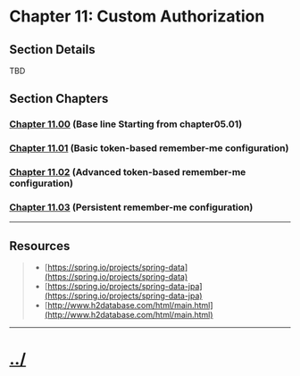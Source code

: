 # Chapter 11: Custom Authorization


## Section Details

TBD

## Section Chapters

### [Chapter 11.00](./chapter11.00/README.md) (Base line Starting from chapter05.01)

### [Chapter 11.01](./chapter11.01/README.md) (Basic token-based remember-me configuration)

### [Chapter 11.02](./chapter11.02/README.md) (Advanced token-based remember-me configuration)

### [Chapter 11.03](./chapter11.03/README.md) (Persistent remember-me configuration)

---

## Resources
> * [https://spring.io/projects/spring-data](https://spring.io/projects/spring-data)
> * [https://spring.io/projects/spring-data-jpa](https://spring.io/projects/spring-data-jpa)
> * [http://www.h2database.com/html/main.html](http://www.h2database.com/html/main.html)

---

# [../](../README.md)
